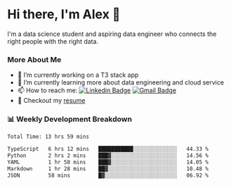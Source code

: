 # Hi there, I'm Alex  👋

I'm a data science student and aspiring data engineer who connects the right people with the right data. 

### More About Me

- 🔭 I’m currently working on a T3 stack app
- 🌱 I’m currently learning more about data engineering and cloud service
- 📫 How to reach me: [![Linkedin Badge](https://img.shields.io/badge/Alex%20Chen-blue?style=flat&logo=linkedin&labelColor=blue&link=https://www.linkedin.com/in/alex-chen-112523chen)](https://www.linkedin.com/in/alex-chen-112523chen/) [![Gmail Badge](https://img.shields.io/badge/-Alex%20Chen-c14438?style=flat&logo=Gmail&logoColor=white&link=mailto:itsalexchen@gmail.com)](mailto:itsalexchen@gmail.com)
- 📝 Checkout my [resume](https://112523chen.vercel.app/AlexChenResume.pdf)


### 📊 Weekly Development Breakdown
<!--START_SECTION:waka-->

```txt
Total Time: 13 hrs 59 mins

TypeScript   6 hrs 12 mins   ███████████░░░░░░░░░░░░░░   44.33 %
Python       2 hrs 2 mins    ███▓░░░░░░░░░░░░░░░░░░░░░   14.56 %
YAML         1 hr 58 mins    ███▓░░░░░░░░░░░░░░░░░░░░░   14.05 %
Markdown     1 hr 28 mins    ██▓░░░░░░░░░░░░░░░░░░░░░░   10.48 %
JSON         58 mins         █▓░░░░░░░░░░░░░░░░░░░░░░░   06.92 %
```

<!--END_SECTION:waka-->
